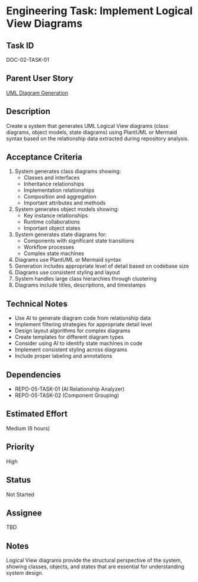 # Engineering Task: Implement Logical View Diagrams

## Task ID
DOC-02-TASK-01

## Parent User Story
[UML Diagram Generation](../02-uml-diagram-generation.md)

## Description
Create a system that generates UML Logical View diagrams (class diagrams, object models, state diagrams) using PlantUML or Mermaid syntax based on the relationship data extracted during repository analysis.

## Acceptance Criteria
1. System generates class diagrams showing:
   - Classes and interfaces
   - Inheritance relationships
   - Implementation relationships
   - Composition and aggregation
   - Important attributes and methods
2. System generates object models showing:
   - Key instance relationships
   - Runtime collaborations
   - Important object states
3. System generates state diagrams for:
   - Components with significant state transitions
   - Workflow processes
   - Complex state machines
4. Diagrams use PlantUML or Mermaid syntax
5. Generation includes appropriate level of detail based on codebase size
6. Diagrams use consistent styling and layout
7. System handles large class hierarchies through clustering
8. Diagrams include titles, descriptions, and timestamps

## Technical Notes
- Use AI to generate diagram code from relationship data
- Implement filtering strategies for appropriate detail level
- Design layout algorithms for complex diagrams
- Create templates for different diagram types
- Consider using AI to identify state machines in code
- Implement consistent styling across diagrams
- Include proper labeling and annotations

## Dependencies
- REPO-05-TASK-01 (AI Relationship Analyzer)
- REPO-05-TASK-02 (Component Grouping)

## Estimated Effort
Medium (6 hours)

## Priority
High

## Status
Not Started

## Assignee
TBD

## Notes
Logical View diagrams provide the structural perspective of the system, showing classes, objects, and states that are essential for understanding system design.